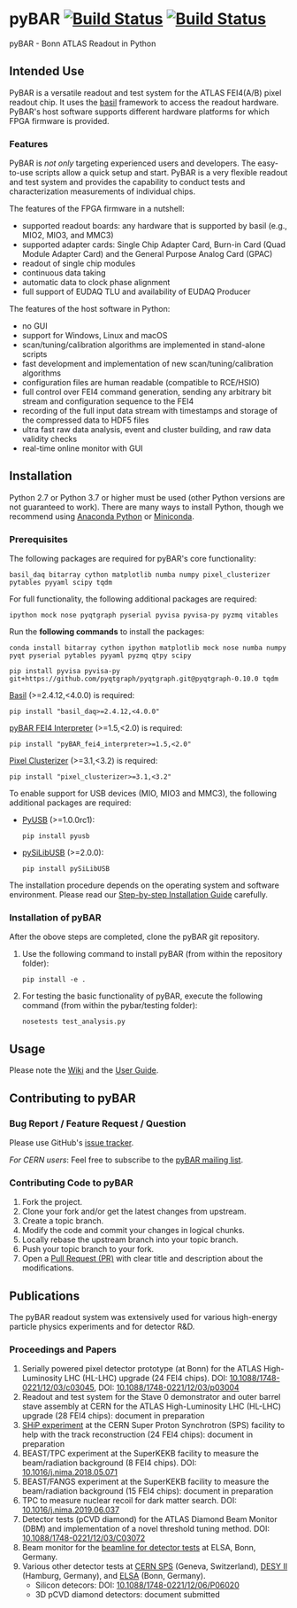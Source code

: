 
# pyBAR [![Build Status](https://travis-ci.org/SiLab-Bonn/pyBAR.svg?branch=v2.x)](https://travis-ci.org/SiLab-Bonn/pyBAR/branches) [![Build Status](https://ci.appveyor.com/api/projects/status/github/SiLab-Bonn/pyBAR?branch=v2.x&svg=true)](https://ci.appveyor.com/project/laborleben/pybar-71xwl?branch=v2.x)

pyBAR - Bonn ATLAS Readout in Python

## Intended Use

PyBAR is a versatile readout and test system for the ATLAS FEI4(A/B) pixel readout chip. It uses the [basil](https://github.com/SiLab-Bonn/basil) framework to access the readout hardware.
PyBAR's host software supports different hardware platforms for which FPGA firmware is provided.

### Features

PyBAR is *not only* targeting experienced users and developers. The easy-to-use scripts allow a quick setup and start. PyBAR is a very flexible readout and test system and provides the capability to conduct tests and characterization measurements of individual chips.

The features of the FPGA firmware in a nutshell:
- supported readout boards:
  any hardware that is supported by basil (e.g., MIO2, MIO3, and MMC3)
- supported adapter cards:
  Single Chip Adapter Card, Burn-in Card (Quad Module Adapter Card) and the General Purpose Analog Card (GPAC)
- readout of single chip modules
- continuous data taking
- automatic data to clock phase alignment
- full support of EUDAQ TLU and availability of EUDAQ Producer

The features of the host software in Python:
- no GUI
- support for Windows, Linux and macOS
- scan/tuning/calibration algorithms are implemented in stand-alone scripts
- fast development and implementation of new scan/tuning/calibration algorithms
- configuration files are human readable (compatible to RCE/HSIO)
- full control over FEI4 command generation, sending any arbitrary bit stream and configuration sequence to the FEI4
- recording of the full input data stream with timestamps and storage of the compressed data to HDF5 files
- ultra fast raw data analysis, event and cluster building, and raw data validity checks
- real-time online monitor with GUI

## Installation

Python 2.7 or Python 3.7 or higher must be used (other Python versions are not guaranteed to work). There are many ways to install Python, though we recommend using [Anaconda Python](https://www.anaconda.com/distribution/) or [Miniconda](https://docs.conda.io/en/latest/miniconda.html).

### Prerequisites

The following packages are required for pyBAR's core functionality:
  ```
  basil_daq bitarray cython matplotlib numba numpy pixel_clusterizer pytables pyyaml scipy tqdm
  ```

For full functionality, the following additional packages are required:
  ```
  ipython mock nose pyqtgraph pyserial pyvisa pyvisa-py pyzmq vitables
  ```

Run the **following commands** to install the packages:
  ```
  conda install bitarray cython ipython matplotlib mock nose numba numpy pyqt pyserial pytables pyyaml pyzmq qtpy scipy

  pip install pyvisa pyvisa-py git+https://github.com/pyqtgraph/pyqtgraph.git@pyqtgraph-0.10.0 tqdm
  ```

[Basil](https://github.com/SiLab-Bonn/basil) (>=2.4.12,<4.0.0) is required:
  ```
  pip install "basil_daq>=2.4.12,<4.0.0"
  ```

[pyBAR FEI4 Interpreter](https://github.com/SiLab-Bonn/pyBAR_fei4_interpreter) (>=1.5,<2.0) is required:
  ```
  pip install "pyBAR_fei4_interpreter>=1.5,<2.0"
  ```

[Pixel Clusterizer](https://github.com/SiLab-Bonn/pixel_clusterizer) (>=3.1,<3.2) is required:
  ```
  pip install "pixel_clusterizer>=3.1,<3.2"
  ```

To enable support for USB devices (MIO, MIO3 and MMC3), the following additional packages are required:
- [PyUSB](https://github.com/walac/pyusb) (>=1.0.0rc1):
  ```
  pip install pyusb
  ```

- [pySiLibUSB](https://github.com/SiLab-Bonn/pySiLibUSB) (>=2.0.0):
  ```
  pip install pySiLibUSB
  ```

The installation procedure depends on the operating system and software environment.
Please read our [Step-by-step Installation Guide](https://github.com/SiLab-Bonn/pyBAR/wiki/Step-by-step-Installation-Guide) carefully.

### Installation of pyBAR

After the obove steps are completed, clone the pyBAR git repository.

1. Use the following command to install pyBAR (from within the repository folder):
   ```
   pip install -e .
   ```

2. For testing the basic functionality of pyBAR, execute the following command (from within the pybar/testing folder):
   ```
   nosetests test_analysis.py
   ```

## Usage

Please note the [Wiki](https://github.com/SiLab-Bonn/pyBAR/wiki) and the [User Guide](https://github.com/SiLab-Bonn/pyBAR/wiki/User-Guide).

## Contributing to pyBAR

### Bug Report / Feature Request / Question

Please use GitHub's [issue tracker](https://github.com/SiLab-Bonn/pyBAR/issues).

*For CERN users*: Feel free to subscribe to the [pyBAR mailing list](https://e-groups.cern.ch/e-groups/EgroupsSubscription.do?egroupName=pybar-devel).

### Contributing Code to pyBAR

1. Fork the project.
2. Clone your fork and/or get the latest changes from upstream.
2. Create a topic branch.
3. Modify the code and commit your changes in logical chunks.
4. Locally rebase the upstream branch into your topic branch.
5. Push your topic branch to your fork.
6. Open a [Pull Request (PR)](https://help.github.com/en/articles/about-pull-requests) with clear title and description about the modifications.

## Publications

The pyBAR readout system was extensively used for various high-energy particle physics experiments and for detector R&D.

### Proceedings and Papers

1. Serially powered pixel detector prototype (at Bonn) for the ATLAS High-Luminosity LHC (HL-LHC) upgrade (24 FEI4 chips). DOI: [10.1088/1748-0221/12/03/c03045](https://doi.org/10.1088/1748-0221/12/03/c03045), DOI: [10.1088/1748-0221/12/03/p03004](https://doi.org/10.1088/1748-0221/12/03/p03004)
2. Readout and test system for the Stave 0 demonstrator and outer barrel stave assembly at CERN for the ATLAS High-Luminosity LHC (HL-LHC) upgrade (28 FEI4 chips): document in preparation
3. [SHiP experiment](https://cds.cern.ch/record/2286844) at the CERN Super Proton Synchrotron (SPS) facility to help with the track reconstruction (24 FEI4 chips): document in preparation
4. BEAST/TPC experiment at the SuperKEKB facility to measure the beam/radiation background (8 FEI4 chips). DOI: [10.1016/j.nima.2018.05.071](https://doi.org/10.1016/j.nima.2018.05.071)
5. BEAST/FANGS experiment at the SuperKEKB facility to measure the beam/radiation background (15 FEI4 chips): document in preparation
6. TPC to measure nuclear recoil for dark matter search. DOI: [10.1016/j.nima.2019.06.037](https://dx.doi.org/10.1016/j.nima.2019.06.037)
7. Detector tests (pCVD diamond) for the ATLAS Diamond Beam Monitor (DBM) and implementation of a novel threshold tuning method. DOI: [10.1088/1748-0221/12/03/C03072](https://dx.doi.org/10.1088/1748-0221/12/03/C03072)
8. Beam monitor for the [beamline for detector tests](http://accelconf.web.cern.ch/AccelConf/IPAC2013/papers/thpfi006.pdf) at ELSA, Bonn, Germany.
9. Various other detector tests at [CERN SPS](http://sba.web.cern.ch) (Geneva, Switzerland), [DESY II](https://testbeam.desy.de) (Hamburg, Germany), and [ELSA](https://www-elsa.physik.uni-bonn.de) (Bonn, Germany).
    - Silicon detecors: DOI: [10.1088/1748-0221/12/06/P06020](https://dx.doi.org/10.1088/1748-0221/12/06/P06020)
    - 3D pCVD diamond detectors: document submitted
